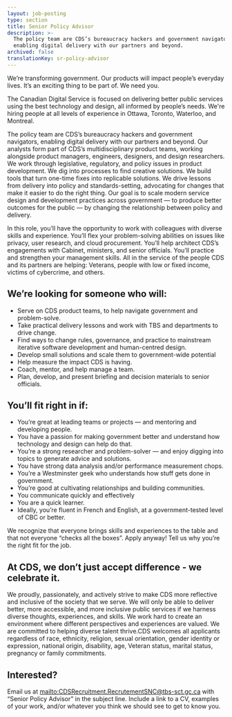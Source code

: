```yaml
---
layout: job-posting
type: section
title: Senior Policy Advisor
description: >-
  The policy team are CDS’s bureaucracy hackers and government navigators,
  enabling digital delivery with our partners and beyond.
archived: false
translationKey: sr-policy-advisor
---
```

We’re transforming government. Our products will impact people’s everyday lives. It’s an exciting thing to be part of. We need you.

The Canadian Digital Service is focused on delivering better public services using the best technology and design, all informed by people’s needs. We're hiring people at all levels of experience in Ottawa, Toronto, Waterloo, and Montreal.

The policy team are CDS’s bureaucracy hackers and government navigators, enabling digital delivery with our partners and beyond. Our analysts form part of CDS’s multidisciplinary product teams, working alongside product managers, engineers, designers, and design researchers. We work through legislative, regulatory, and policy issues in product development. We dig into processes to find creative solutions. We build tools that turn one-time fixes into replicable solutions. We drive lessons from delivery into policy and standards-setting, advocating for changes that make it easier to do the right thing. Our goal is to scale modern service design and development practices across government — to produce better outcomes for the public — by changing the relationship between policy and delivery.

In this role, you’ll have the opportunity to work with colleagues with diverse skills and experience. You’ll flex your problem-solving abilities on issues like privacy, user research, and cloud procurement. You’ll help architect CDS’s engagements with Cabinet, ministers, and senior officials. You’ll practice and strengthen your management skills. All in the service of the people CDS and its partners are helping: Veterans, people with low or fixed income, victims of cybercrime, and others.

## We’re looking for someone who will:

* Serve on CDS product teams, to help navigate government and problem-solve.
* Take practical delivery lessons and work with TBS and departments to drive change.
* Find ways to change rules, governance, and practice to mainstream iterative software development and human-centred design.
* Develop small solutions and scale them to government-wide potential
* Help measure the impact CDS is having.
* Coach, mentor, and help manage a team.
* Plan, develop, and present briefing and decision materials to senior officials.

## You’ll fit right in if:

* You’re great at leading teams or projects — and mentoring and developing people.
* You have a passion for making government better and understand how technology and design can help do that.
* You’re a strong researcher and problem-solver — and enjoy digging into topics to generate advice and solutions.
* You have strong data analysis and/or performance measurement chops.
* You’re a Westminster geek who understands how stuff gets done in government.
* You’re good at cultivating relationships and building communities.
* You communicate quickly and effectively
* You are a quick learner.
* Ideally, you’re fluent in French and English, at a government-tested level of CBC or better.

We recognize that everyone brings skills and experiences to the table and that not everyone “checks all the boxes”. Apply anyway! Tell us why you’re the right fit for the job.

## At CDS, we don’t just accept difference - we celebrate it.

We proudly, passionately, and actively strive to make CDS more reflective and inclusive of the society that we serve. We will only be able to deliver better, more accessible, and more inclusive public services if we harness diverse thoughts, experiences, and skills. We work hard to create an environment where different perspectives and experiences are valued. We are committed to helping diverse talent thrive.CDS welcomes all applicants regardless of race, ethnicity, religion, sexual orientation, gender identity or expression, national origin, disability, age, Veteran status, marital status, pregnancy or family commitments.

## Interested?

Email us at <mailto:CDSRecruitment.RecrutementSNC@tbs-sct.gc.ca> with “Senior Policy Advisor” in the subject line. Include a link to a CV, examples of your work, and/or whatever you think we should see to get to know you.
